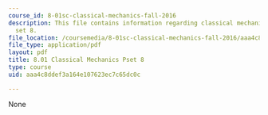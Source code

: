 ```yaml
---
course_id: 8-01sc-classical-mechanics-fall-2016
description: This file contains information regarding classical mechanics problem
  set 8.
file_location: /coursemedia/8-01sc-classical-mechanics-fall-2016/aaa4c8ddef3a164e107623ec7c65dc0c_MIT8_01F16_pset8.pdf
file_type: application/pdf
layout: pdf
title: 8.01 Classical Mechanics Pset 8
type: course
uid: aaa4c8ddef3a164e107623ec7c65dc0c

---
```

None